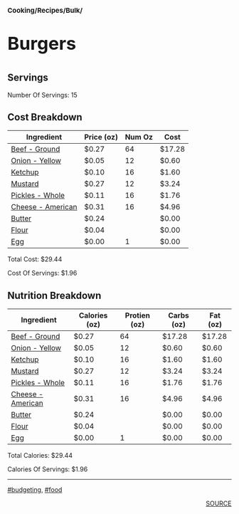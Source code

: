 # <p style='font-size: 15px;'>Cooking/Recipes/Bulk/</p>
# <p style='font-size: 40px;'>Burgers</p>

## Servings

Number Of Servings: 15

## Cost Breakdown

| Ingredient | Price (oz) | Num Oz | Cost |
| ------------ | ------------ | ------------ | ------------ |
| <a href='beef_-_ground.html'>Beef - Ground</a> | $0.27 | 64 | $17.28 |
| <a href='onion_-_yellow.html'>Onion - Yellow</a> | $0.05 | 12 | $0.60 |
| <a href='ketchup.html'>Ketchup</a> | $0.10 | 16 | $1.60 |
| <a href='mustard.html'>Mustard</a> | $0.27 | 12 | $3.24 |
| <a href='pickles_-_whole.html'>Pickles - Whole</a> | $0.11 | 16 | $1.76 |
| <a href='cheese_-_american.html'>Cheese - American</a> | $0.31 | 16 | $4.96 |
| <a href='butter.html'>Butter</a> | $0.24 |  | $0.00 |
| <a href='flour.html'>Flour</a> | $0.04 |  | $0.00 |
| <a href='egg.html'>Egg</a> | $0.00 | 1 | $0.00 |

Total Cost: $29.44

Cost Of Servings: $1.96

## Nutrition Breakdown

| Ingredient | Calories (oz) | Protien (oz) | Carbs (oz) | Fat (oz) |
| ------------ | ------------ | ------------ | ------------ | ------------ |
| <a href='beef_-_ground.html'>Beef - Ground</a> | $0.27 | 64 | $17.28 | $17.28 |
| <a href='onion_-_yellow.html'>Onion - Yellow</a> | $0.05 | 12 | $0.60 | $0.60 |
| <a href='ketchup.html'>Ketchup</a> | $0.10 | 16 | $1.60 | $1.60 |
| <a href='mustard.html'>Mustard</a> | $0.27 | 12 | $3.24 | $3.24 |
| <a href='pickles_-_whole.html'>Pickles - Whole</a> | $0.11 | 16 | $1.76 | $1.76 |
| <a href='cheese_-_american.html'>Cheese - American</a> | $0.31 | 16 | $4.96 | $4.96 |
| <a href='butter.html'>Butter</a> | $0.24 |  | $0.00 | $0.00 |
| <a href='flour.html'>Flour</a> | $0.04 |  | $0.00 | $0.00 |
| <a href='egg.html'>Egg</a> | $0.00 | 1 | $0.00 | $0.00 |

Total Calories: $29.44

Calories Of Servings: $1.96

<div style='page-break-after: always;'></div>
<div style='page-break-after: always;'></div>

<hr/>

<div style='page-break-after: always;'></div>
<div style='page-break-after: always;'></div>

<a href='tag-budgeting.html'>#budgeting</a>, <a href='tag-food.html'>#food</a>
<div style='page-break-after: always;'></div>

<div style='text-align: right'>
<a href='https://www.youtube.com/watch?v=lChIsYoLne0&t=486s'>SOURCE</a>
</div>
